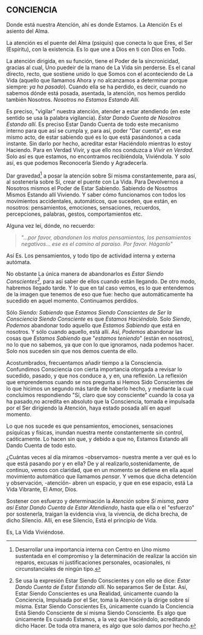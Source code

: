 ## CONCIENCIA

Donde está nuestra Atención, ahí es donde Estamos. La Atención Es el asiento del Alma.

La atención es el puente del Alma (psiquis) que conecta lo que Eres, el Ser (Espíritu), con la existencia. Es lo que une a Dios en ti con Dios en Todo.

La atención dirigida, en su función, tiene el Poder de la sincronicidad, gracias al cual, Uno puedeir de la mano de La Vida sin perderse. Es el canal directo, recto, que sostiene unido lo que Somos con el aconteciendo de La Vida (aquello que llamamos Ahora y no alcanzamos a determinar porque siempre: _ya ha pasado_). Cuando ella se ha perdido, es decir, cuando no sabemos dónde está posada, asentada, la atención, nos hemos perdido también Nosotros. _Nosotros no Estamos Estando Allí._

Es preciso, "vigilar" nuestra atención, atender a estar atendiendo (en este sentido se usa la palabra vigilancia). _Estar Dando Cuenta de Nosotros Estando allí_. Es preciso Estar Dando Cuenta de todo este mecanismo interno para que así se cumpla y, para así, poder "Dar cuenta", en ese mismo acto, de estar sabiendo qué es lo que está pasándonos a cada instante. Sin darlo por hecho, acreditar estar Haciéndolo mientras lo estoy Haciendo. Para en Verdad Vivir, y que ello nos conduzca a _Vivir en Verdad_. Solo así es que estamos, no encontramos recibiéndola, Viviéndola. Y solo así, es que podemos Reconocerla Siendo y Agradecerla.

Dar gravedad[^1] a posar la atención sobre Sí misma constantemente, para así, al sostenerla sobre Sí, crear el puente con La Vida. Para Devolvernos a Nosotros mismos el Poder de Estar Sabiendo. Sabiendo de Nosotros Mismos Estando allí Viviendo. Y saber cómo funcionamos con todos los movimientos accidentales, automáticos, que suceden, que están, en nosotros: pensamientos, emociones, sensaciones, recuerdos, percepciones, palabras, gestos, comportamientos etc.

Alguna vez leí, dónde, no recuerdo:

>"…_por favor, abandonen los malos pensamientos, los pensamientos negativos... ese es el camino al paraíso. Por favor. Háganlo"_

Así Es. Los pensamientos, y todo tipo de actividad interna y externa autómata.

No obstante La única manera de abandonarlos es _Estar Siendo Conscientes[^2]_, para así saber de ellos cuando están llegando. De otro modo, habremos llegado tarde. Y lo que en tal caso vemos, es lo que entendemos de la imagen que tenemos de eso que fue: hecho que automáticamente ha sucedido en aquel momento.
Continuamos perdidos.

Sólo _Siendo: Sabiendo_ que _Estamos Siendo Conscientes de Ser la Consciencia Siendo Consciente_ es que _Estamos Haciéndolo._ Solo _Siendo_, _Podemos_ abandonar todo aquello que _Estamos Sabiendo_ que está en nosotros. Y sólo cuando aquello, está allí. Así, _Podemos_ abandonar las cosas que _Estamos Sabiendo_ que "_estamos teniendo_" (están en nosotros), no lo que no sabemos, ya que con lo que ignoramos, nada podemos hacer. Solo nos suceden sin que nos demos cuenta de ello.

Acostumbrados, frecuentamos añadir tiempo a la Consciencia. Confundimos Consciencia con cierta importancia otorgada a revisar lo sucedido, pasado, y que nos conduce a, y en, una reflexión. La reflexión que emprendemos cuando se nos pregunta si Hemos Sido Conscientes de lo que hicimos un segundo más tarde de haberlo hecho, y mediante la cual concluimos respondiendo "Sí, claro que soy consciente" cuando la cosa ya ha pasado,no acredita en absoluto que la Consciencia, tomada e impulsada por el Ser dirigiendo la Atención, haya estado posada allí en aquel momento.

Lo que nos sucede es que pensamientos, emociones, sensaciones psíquicas y físicas, inundan nuestra mente constantemente sin control, caóticamente. Lo hacen sin que, y debido a que no, Estamos Estando allí Dando Cuenta de todo esto.

¿Cuántas veces al día miramos -observamos- nuestra mente a ver qué es lo que está pasando por y en ella? De y al realizarlo,sostenidamente, de continuo, vemos con claridad, que en un momento se detiene en ella aquel movimiento automático que llamamos _pensar_. Y vemos que dicha detención y observación, -atención- abren un espacio, y que en ese espacio, está La Vida Vibrante, El Amor, Dios.

Sostener con esfuerzo y determinación la _Atención_ sobre _Sí misma, para así Estar Dando Cuenta de Estar Atendiendo_, hasta que ella o el "esfuerzo" por sostenerla, traigan la evidencia viva, la vivencia, de dicha brecha, de dicho Silencio. Allí, en ese Silencio, Está el principio de Vida.

Es, La Vida Viviéndose.

[^1]: Desarrollar una importancia interna con Centro en Uno mismo sustentada en el compromiso y la determinación de realizar la acción sin reparos, excusas ni justificaciones personales, ocasionales, ni circunstanciales de ningún tipo.

[^2]: Se usa la expresión Estar Siendo Conscientes y con ello se dice: _Estar Dando Cuenta de Estar Estando allí_. No separamos Ser de Estar. Así, Estar Siendo Conscientes es una Realidad, únicamente cuando la Conciencia, Impulsada por el Ser, toma la Atención y la dirige sobre sí misma. Estar Siendo Conscientes Es, únicamente cuando la Conciencia Está Siendo Consciente de sí misma Siendo Consciente. Es algo que únicamente Es cuando Estamos, a la vez que Haciéndolo, acreditando dicho Hacer. De toda otra manera, es algo que solo damos por hecho.
